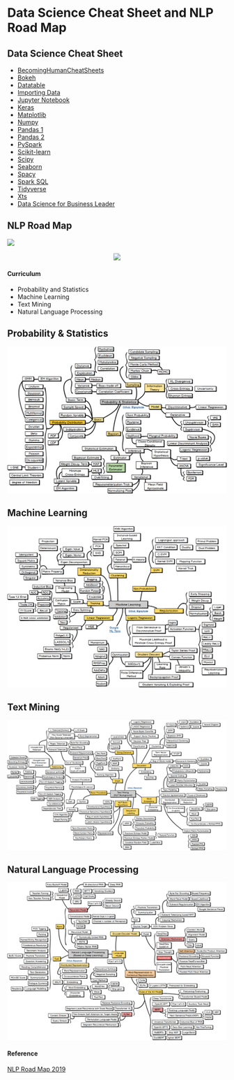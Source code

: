 # Data Science Cheat Sheet and NLP Road Map

## Data Science Cheat Sheet
- [BecomingHumanCheatSheets](cheat-sheet/BecomingHumanCheatSheets.pdf)
- [Bokeh](cheat-sheet/bokeh.pdf)
- [Datatable](cheat-sheet/datatable.pdf)
- [Importing Data](cheat-sheet/importing_data.pdf)
- [Jupyter Notebook](cheat-sheet/jupyter_notebook.pdf)
- [Keras](cheat-sheet/keras.pdf)
- [Matplotlib](cheat-sheet/matplotlib.pdf)
- [Numpy](cheat-sheet/numpy.pdf)
- [Pandas 1](cheat-sheet/pandas_1.pdf)
- [Pandas 2](cheat-sheet/pandas_2.pdf)
- [PySpark](cheat-sheet/pyspark.pdf)
- [Scikit-learn](cheat-sheet/scikit-learn.pdf)
- [Scipy](cheat-sheet/scipy.pdf)
- [Seaborn](cheat-sheet/seaborn.pdf)
- [Spacy](cheat-sheet/spacy.pdf)
- [Spark SQL](cheat-sheet/spark_sql.pdf)
- [Tidyverse](cheat-sheet/tidyverse.pdf)
- [Xts](cheat-sheet/xts.pdf)
- [Data Science for Business Leader](cheat-sheet/business_leader.pdf)


## NLP Road Map
![](img/title.png)
<p align="center"><img width="333" src="https://github.com/graykode/nlp-roadmap/raw/master/img/main.png" /></p>

#### Curriculum
- Probability and Statistics
- Machine Learning
- Text Mining
- Natural Language Processing

## Probability & Statistics
![](roadmap/probstat_roadmap.png)

## Machine Learning
![](roadmap/ml_roadmap.png)

## Text Mining
![](roadmap/textmining_roadmap.png)

## Natural Language Processing
![](roadmap/nlp_roadmap.png)

#### Reference
[NLP Road Map 2019](https://github.com/graykode/nlp-roadmap)

